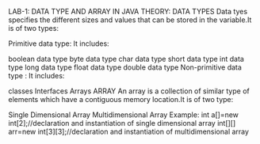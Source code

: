LAB-1: DATA TYPE AND ARRAY IN JAVA
THEORY:
DATA TYPES
Data tyes specifies the different sizes and values that can be stored in the variable.It is of two types:

Primitive data type: It includes:

boolean data type
byte data type
char data type
short data type
int data type
long data type
float data type
double data type
Non-primitive data type : It includes:

classes
Interfaces
Arrays
ARRAY
An array is a collection of similar type of elements which have a contiguous memory location.It is of two type:

Single Dimensional Array
Multidimensional Array
Example:
int a[]=new int[2];//declaration and instantiation of single dimensional array int[][] arr=new int[3][3];//declaration and instantiation of multidimensional array
